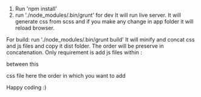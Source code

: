 1. Run 'npm install'
2. run './node_modules/.bin/grunt' for dev
  It will run live server. It will generate css from scss and if you make any change in app folder it will reload browser.

For build:
run './node_modules/.bin/grunt build'
It will minify and concat css and js files and copy it dist folder.
The order will be preserve in concatenation. Only requirement is add js files within :
<!--build:js js/main.min.js -->
  between this
<!-- endbuild -->

<!--build:css css/styles.min.css-->
  css file here the order in which you want to add
<!--endbuild-->

Happy coding :)

